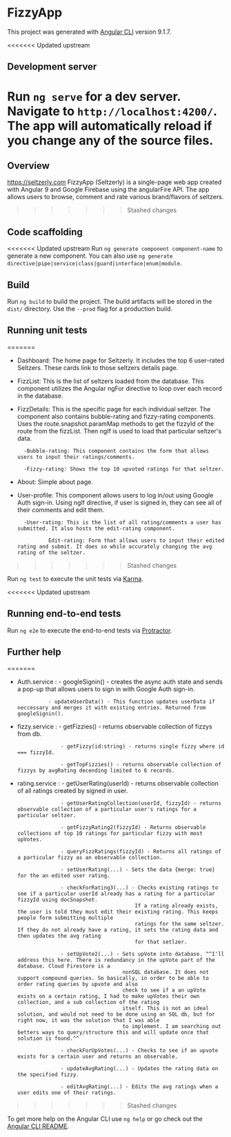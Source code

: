 # FizzyApp

This project was generated with [Angular CLI](https://github.com/angular/angular-cli) version 9.1.7.

<<<<<<< Updated upstream
## Development server

Run `ng serve` for a dev server. Navigate to `http://localhost:4200/`. The app will automatically reload if you change any of the source files.
=======
## Overview
https://seltzerly.com
FizzyApp (Seltzerly) is a single-page web app created with Angular 9 and Google Firebase using the angularFire API.
The app allows users to browse, comment and rate various brand/flavors of seltzers. 
>>>>>>> Stashed changes

## Code scaffolding

<<<<<<< Updated upstream
Run `ng generate component component-name` to generate a new component. You can also use `ng generate directive|pipe|service|class|guard|interface|enum|module`.

## Build

Run `ng build` to build the project. The build artifacts will be stored in the `dist/` directory. Use the `--prod` flag for a production build.

## Running unit tests
=======
- Dashboard: The home page for Seltzerly. It includes the top 6 user-rated Seltzers. These cards link to those seltzers details page.

- FizzList: This is the list of seltzers loaded from the database. This component utilizes the Angular ngFor directive to loop over each 
			record in the database.
			
- FizzDetails: This is the specific page for each individual seltzer. The component also contains bubble-rating and fizzy-rating components.
				Uses the route.snapshot.paramMap methods to get the fizzyId of the route from the fizzList. Then ngIf is used to load that particular
				seltzer's data.

		-Bubble-rating: This component contains the form that allows users to input their ratings/comments. 
		
		-Fizzy-rating: Shows the top 10 upvoted ratings for that seltzer. 
	
- About: Simple about page.

- User-profile: This component allows users to log in/out using Google Auth sign-in. Using ngIf directive, if user is signed in, they can see 
				all of their comments and edit them. 
				
		-User-rating: This is the list of all rating/comments a user has submitted. It also hosts the edit-rating component. 
				
				Edit-rating: Form that allows users to input their edited rating and submit. It does so while accurately changing the avg rating of the seltzer. 
				
>>>>>>> Stashed changes

Run `ng test` to execute the unit tests via [Karma](https://karma-runner.github.io).

<<<<<<< Updated upstream
## Running end-to-end tests

Run `ng e2e` to execute the end-to-end tests via [Protractor](http://www.protractortest.org/).

## Further help
=======
- Auth.service : - googleSignin() - creates the async auth state and sends a pop-up that allows users to sign in with Google Auth sign-in.

				- updateUserData() - This function updates userData if neccessary and merges it with existing entries. Returned from googleSignin().
				
				
- fizzy.service : 	- getFizzies() - returns observable collection of fizzys from db.

					- getFizzy(id:string) - returns single fizzy where id === fizzyId.
					
					- getTopFizzies() - returns observable collection of fizzys by avgRating decending limited to 6 records. 
					
- rating.service : 	- getUserRating(userId) - returns observable collection of all ratings created by signed in user.

					- getUserRatingCollection(userId, fizzyId) - returns observable collection of a particular user's ratings for a particular seltzer.
					
					- getFizzyRating2(fizzyId) - Returns observable collections of top 10 ratings for particular fizzy with most upVotes.
					
					- queryFizzRatings(fizzyId) - Returns all ratings of a particular fizzy as an observable collection.
					
					- setUserRating(...) - Sets the data {merge: true} for the an edited user rating.
					
					- checkForRating3(...) - Checks existing ratings to see if a particular userId already has a rating for a particular fizzyId using docSnapshot.
											If a rating already exists, the user is told they must edit their existing rating. This keeps people form submitting multiple
											ratings for the same seltzer. If they do not already have a rating, it sets the rating data and then updates the avg rating
											for that setlzer. 
											
					- setUpVote2(...) - Sets upVote into database. ^^I'll address this here. There is redundancy in the upVote part of the database. Cloud Firestore is a	
										nonSQL database. It does not support compound queries. So basically, in order to be able to order rating queries by upvote and also
										check to see if a an upVote exists on a certain rating, I had to make upVotes their own collection, and a sub collection of the rating 
										itself. This is not an ideal solution, and would not need to be done using an SQL db, but for right now, it was the solution that I was able
										to implement. I am searching out betters ways to query/structure this and will update once that solution is found.^^
										
					- checkForUpVotes(...) - Checks to see if an upvote exists for a certain user and returns an observable.
					
					- updateAvgRating(...) - Updates the rating data on the specified fizzy.
					
					- editAvgRating(...) - Edits the avg ratings when a user edits one of their ratings. 
					
					
			
					
>>>>>>> Stashed changes

To get more help on the Angular CLI use `ng help` or go check out the [Angular CLI README](https://github.com/angular/angular-cli/blob/master/README.md).
